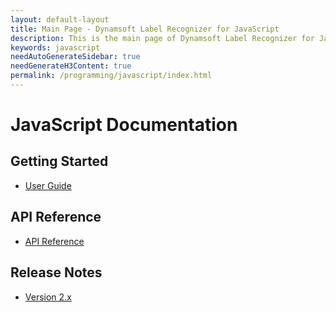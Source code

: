 ```yaml
---
layout: default-layout
title: Main Page - Dynamsoft Label Recognizer for JavaScript
description: This is the main page of Dynamsoft Label Recognizer for JavaScript Language.
keywords: javascript
needAutoGenerateSidebar: true
needGenerateH3Content: true
permalink: /programming/javascript/index.html
---
```


# JavaScript Documentation

## Getting Started

- [User Guide]({{site.js}}user-guide.html)

## API Reference

- [API Reference](api-reference/index.md)

## Release Notes

- [Version 2.x](release-notes/javascript-2.html)
